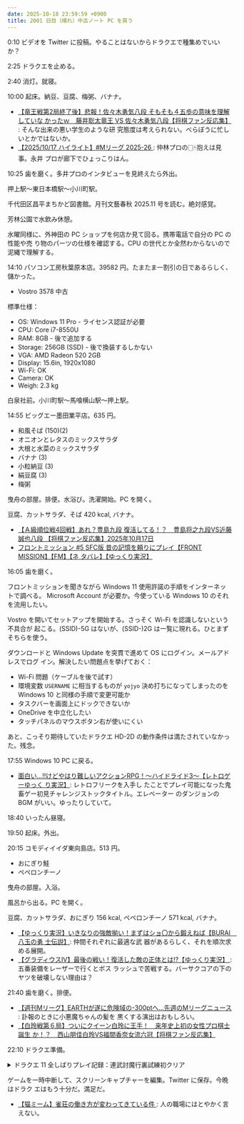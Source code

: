 ```yaml
---
date: 2025-10-18 23:59:59 +0900
title: 2001 日目（晴れ）中古ノート PC を買う
---
```


0:10 ビデオを Twitter に投稿。やることはないからドラクエで種集めでいいか？

2:25 ドラクエを止める。

2:40 消灯。就寝。

10:00 起床。納豆、豆腐、梅粥、バナナ。

* [【竜王戦第2局終了後】悲報！佐々木勇気八段 そもそも４五歩の意味を理解していな
  かったｗ　藤井聡太竜王 VS 佐々木勇気八段【将棋ファン反応集】
  ](https://www.youtube.com/watch?v=Km4MXm_c6NA): そんな出来の悪い学生のような研
  究態度は考えられない。べらぼうに忙しいとかではないか。
* [【2025/10/17 ハイライト】#Mリーグ 2025-26
  ](https://www.youtube.com/watch?v=4IlXlvYzii4): 仲林プロの🀆🀄抱えは見事。永井
  プロが廊下でひょっこりはん。

10:25 歯を磨く。多井プロのインタビューを見終えたら外出。

押上駅～東日本橋駅～小川町駅。

千代田区昌平まちかど図書館。月刊文藝春秋 2025.11 号を読む。絶対感覚。

芳林公園で水飲み休憩。

水曜同様に、外神田の PC ショップを何店か見て回る。携帯電話で自分の PC の性能や売
り物のパーツの仕様を確認する。CPU の世代とか全然わからないので泥縄で理解する。

14:10 パソコン工房秋葉原本店。39582 円。たまたま一割引の日であるらしく、儲かった。

* Vostro 3578 中古

標準仕様：

* OS: Windows 11 Pro - ライセンス認証が必要
* CPU: Core i7-8550U
* RAM: 8GB - 後で追加する
* Storage: 256GB (SSD) - 後で換装するしかない
* VGA: AMD Radeon 520 2GB
* Display: 15.6in, 1920x1080
* Wi-Fi: OK
* Camera: OK
* Weigh: 2.3 kg

白泉社前。小川町駅～馬喰横山駅～押上駅。

14:55 ビッグエー墨田業平店。635 円。

* 和風そば (150)(2)
* オニオンとレタスのミックスサラダ
* 大根と水菜のミックスサラダ
* バナナ (3)
* 小粒納豆 (3)
* 絹豆腐 (3)
* 梅粥

曳舟の部屋。排便。水浴び。洗濯開始。PC を開く。

豆腐、カットサラダ、そば 420 kcal, バナナ。

* [【Ａ級順位戦4回戦】あれ？豊島九段 復活してる！？　豊島将之九段VS近藤誠也八段
  【将棋ファン反応集】2025年10月17日
  ](https://www.youtube.com/watch?v=haP1hY3IMl8)
* [フロントミッション #5 SFC版 昔の記憶を頼りにプレイ【FRONT MISSION】【FM】【ネ
  タバレ】【ゆっくり実況】](https://www.youtube.com/watch?v=iO4P9d6YUw0)

16:05 歯を磨く。

フロントミッションを聞きながら Windows 11 使用許諾の手順をインターネットで調べる。
Microsoft Account が必要か。今使っている Windows 10 のそれを流用したい。

Vostro を開いてセットアップを開始する。さっそく Wi-Fi を認識しないという不具合が
起こる。(SSID)-5G はないが、(SSID-)2G は一覧に現れる。ひとまずそちらを使う。

ダウンロードと Windows Update を突貫で進めて OS にログイン。メールアドレスでログ
イン。解決したい問題点を挙げておく：

* Wi-Fi 問題（ケーブルを後で試す）
* 環境変数 `USERNAME` に相当するものが `yojyo` 決め打ちになってしまったのを
  Windows 10 と同様の手順で変更可能か
* タスクバーを画面上にドックできないか
* OneDrive を中立化したい
* タッチパネルのマウスボタン右が使いにくい

あと、こっそり期待していたドラクエ HD-2D の動作条件は満たされていなかった。残念。

17:55 Windows 10 PC に戻る。

* [面白い...!!けどやはり難しいアクションRPG！～ハイドライド3～【レトロゲーゆっく
  り実況】](https://www.youtube.com/watch?v=w62bCExybsg): レトロフリークを入手し
  たことでプレイ可能になった鬼畜ゲー初見チャレンジストックタイトル。エレベーター
  のダンジョンの BGM がいい。ゆったりしていて。

18:40 いったん昼寝。

19:50 起床。外出。

20:15 コモディイイダ東向島店。513 円。

* おにぎり鮭
* ペペロンチーノ

曳舟の部屋。入浴。

風呂から出る。PC を開く。

豆腐、カットサラダ、おにぎり 156 kcal, ペペロンチーノ 571 kcal, バナナ。

* [【ゆっくり実況】いきなりの強敵揃い！まずはショ〇から鍛えねば【BURAI　八玉の勇
  士伝説】](https://www.youtube.com/watch?v=OlN1FZTnhDw): 仲間それぞれに最適な武
  器があるらしく、それを順次求める展開。
* [【グラディウスIV】最後の戦い！復活した敵の正体とは!?【ゆっくり実況】
  ](https://www.youtube.com/watch?v=WBURDa3V_BA): 五番装備をレーザーで行くとボス
  ラッシュで苦戦する。バーサクコアの下のヤツを破壊しない理由は？

21:40 歯を磨く。排便。

* [【週刊Mリーグ】EARTHが遂に危険域の-300ptへ…先週のMリーグニュース
  ](https://www.youtube.com/watch?v=0C8W3dvLsIA): 訃報のときに小悪魔ちゃんの髪を
  黒くする演出はおもしろい。
* [【白玲戦第６局】ついにクイーン白玲に王手！　来年史上初の女性プロ棋士誕生
  か！？　西山朋佳白玲VS福間香奈女流六冠【将棋ファン反応集】
  ](https://www.youtube.com/watch?v=p5uvQpe9FjY)

22:10 ドラクエ準備。

<details><summary>ドラクエ 11 全しばりプレイ記録：連武討魔行裏試練初クリア</summary>
<div>
<img src="https://pbs.twimg.com/media/G3jKBp9XQAAl7BL?format=jpg&name=medium" alt="ドラクエ 11 全しばりクリア">
</div>

<p>週一のお楽しみである連武討魔行裏試練。ベロニカとロウをそれぞれ最初と最後に割り振る。
結論から言うと今日二回目の挑戦で初クリアを達成した。</p>

<p>最初の戦いはベロニカが先手を取れるとメダパニーマでひじょうに事が楽に運ぶことがわかった。すばやさを稼ぐのもアリだと気付く。</p>

<p>二戦目は敵側の追加キャラがスカルナイトとしにがみのきし。ブラッディーハンドを引かなかったので遅延しなくて済んだ。</p>

<p>三戦目は相変わらずぶんしんのタイミングがわからない。カミュが一時 HP 一桁に陥ったので、995 に上げておいて正解だった。</p>

<p>ラスト。主人公が久々にソードガード発動。つるぎのまい、ベホマ、ベホマズン。
ロウはヘナトス、ドルマドン、マホカンタ、HP 回復呪文のどれかで回す。
ニマ大師が第二形態に入ったら、主人公かロウのどちらかでラリホーマを使うと馬のどちらかは眠ると踏んだが、そうなった。
流星乱舞は小ダメージのようで大ダメージが入る。これはどうしよう。</p>

<p>大師をなんとか先に倒す。あとは馬二頭を一頭ずつでもいいので倒す。
たたかいのドラムを持ってきていたが、使うタイミングがない。</p>

<p>123 手かかったが、とりあえずクリア。クリア報酬は超まもりのたね。これなら使う余地がまだある。</p>
</details>

ゲームを一時中断して、スクリーンキャプチャーを編集。Twitter に保存。今晩はドラク
エはもう十分だ。満足だ。

* [【猫ミーム】雀荘の働き方が変わってきている件
  ](https://www.youtube.com/watch?v=zibjNlnl4ss): 人の職場にはとやかく言えない。
